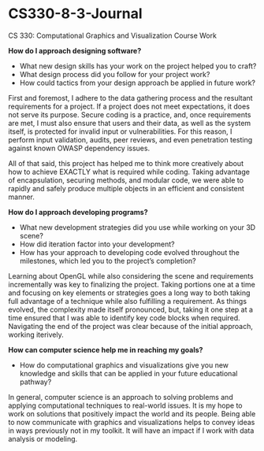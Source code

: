 # CS330-8-3-Journal
CS 330: Computational Graphics and Visualization Course Work

**How do I approach designing software?**
* What new design skills has your work on the project helped you to craft?
* What design process did you follow for your project work?
* How could tactics from your design approach be applied in future work?

First and foremost, I adhere to the data gathering process and the resultant requirements for a project. If a project does not meet expectations, it does not serve its purpose. Secure coding is a practice, and, once requirements are met, I must also ensure that users and their data, as well as the system itself, is protected for invalid input or vulnerabilities. For this reason, I perform input validation, audits, peer reviews, and even penetration testing against known OWASP dependency issues.

All of that said, this project has helped me to think more creatively about how to achieve EXACTLY what is required while coding.  Taking advantage of encapsulation, securing methods, and modular code, we were able to rapidly and safely produce multiple objects in an efficient and consistent manner.

**How do I approach developing programs?**
* What new development strategies did you use while working on your 3D scene?
* How did iteration factor into your development?
* How has your approach to developing code evolved throughout the milestones, which led you to the project’s completion?

Learning about OpenGL while also considering the scene and requirements incrementally was key to finalizing the project.  Taking portions one at a time and focusing on key elements or strategies goes a long way to both taking full advantage of a technique while also fulfilling a requirement.  As things evolved, the complexity made itself pronounced, but, taking it one step at a time ensured that I was able to identify key code blocks when required.  Navigating the end of the project was clear because of the initial approach, working iterively.

**How can computer science help me in reaching my goals?**
* How do computational graphics and visualizations give you new knowledge and skills that can be applied in your future educational pathway?

In general, computer science is an approach to solving problems and applying computational techniques to real-world issues.  It is my hope to work on solutions that positively impact the world and its people.  Being able to now communicate with graphics and visualizations helps to convey ideas in ways previously not in my toolkit.  It will have an impact if I work with data analysis or modeling.
